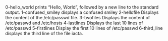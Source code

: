  0-hello_world  prints “Hello, World”, followed by a new line to the standard output.
 1-confused_smiley displays a confused smiley
 2-hellofile Displays the content of the /etc/passwd file.
 3-twofiles Displays the content of /etc/passwd and /etc/hosts
 4-lastlines Displays the last 10 lines of /etc/passwd
 5-firstlines Display the first 10 lines of /etc/passwd
 6-third_line displays the third line of the file iacta.